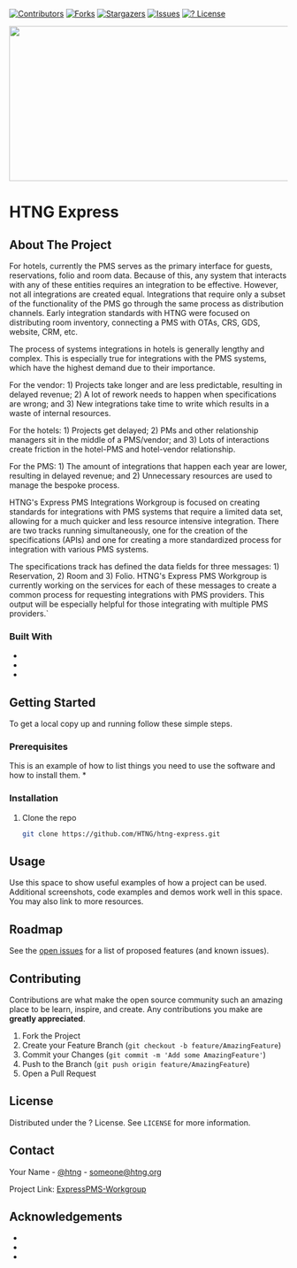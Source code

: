 <!-- PROJECT SHIELDS -->
<!--
*** I'm using markdown "reference style" links for readability.
*** Reference links are enclosed in brackets [ ] instead of parentheses ( ).
*** See the bottom of this document for the declaration of the reference variables
*** for contributors-url, forks-url, etc. This is an optional, concise syntax you may use.
*** https://www.markdownguide.org/basic-syntax/#reference-style-links
-->
[![Contributors][contributors-shield]][contributors-url]
[![Forks][forks-shield]][forks-url]
[![Stargazers][stars-shield]][stars-url]
[![Issues][issues-shield]][issues-url]
[![? License][license-shield]][license-url]
<!-- [![LinkedIn][linkedin-shield]][linkedin-url] -->



<!-- PROJECT LOGO -->
<p align="center">
  <img width="1000" height="280" src="https://www.htng.org/resource/resmgr/images/expresspms_page/ExpressPMS.png">
</p>


# HTNG Express


<!-- ABOUT THE PROJECT -->
## About The Project

For hotels, currently the PMS serves as the primary interface for guests, reservations, folio and room data. Because of this, any system that interacts with any of these entities requires an integration to be effective. However, not all integrations are created equal. Integrations that require only a subset of the functionality of the PMS go through the same process as distribution channels. Early integration standards with HTNG were focused on distributing room inventory, connecting a PMS with OTAs, CRS, GDS, website, CRM, etc.

The process of systems integrations in hotels is generally lengthy and complex. This is especially true for integrations with the PMS systems, which have the highest demand due to their importance.

For the vendor: 1) Projects take longer and are less predictable, resulting in delayed revenue; 2) A lot of rework needs to happen when specifications are wrong; and 3) New integrations take time to write which results in a waste of internal resources.

For the hotels: 1) Projects get delayed; 2) PMs and other relationship managers sit in the middle of a PMS/vendor; and 3) Lots of interactions create friction in the hotel-PMS and hotel-vendor relationship.

For the PMS: 1) The amount of integrations that happen each year are lower, resulting in delayed revenue; and 2) Unnecessary resources are used to manage the bespoke process.

HTNG's Express PMS Integrations Workgroup is focused on creating standards for integrations with PMS systems that require a limited data set, allowing for a much quicker and less resource intensive integration. There are two tracks running simultaneously, one for the creation of the specifications (APIs) and one for creating a more standardized process for integration with various PMS systems.

The specifications track has defined the data fields for three messages: 1) Reservation, 2) Room and 3) Folio. HTNG's Express PMS Workgroup is currently working on the services for each of these messages to create a common process for requesting integrations with PMS providers. This output will be especially helpful for those integrating with multiple PMS providers.`


### Built With

* []()
* []()
* []()



<!-- GETTING STARTED -->
## Getting Started

To get a local copy up and running follow these simple steps.

### Prerequisites

This is an example of how to list things you need to use the software and how to install them.
* 

### Installation

1. Clone the repo
   ```sh
   git clone https://github.com/HTNG/htng-express.git
   ```



<!-- USAGE EXAMPLES -->
## Usage

Use this space to show useful examples of how a project can be used. Additional screenshots, code examples and demos work well in this space. You may also link to more resources.


<!-- ROADMAP -->
## Roadmap

See the [open issues](https://github.com/HTNG/htng-express/issues) for a list of proposed features (and known issues).



<!-- CONTRIBUTING -->
## Contributing

Contributions are what make the open source community such an amazing place to be learn, inspire, and create. Any contributions you make are **greatly appreciated**.

1. Fork the Project
2. Create your Feature Branch (`git checkout -b feature/AmazingFeature`)
3. Commit your Changes (`git commit -m 'Add some AmazingFeature'`)
4. Push to the Branch (`git push origin feature/AmazingFeature`)
5. Open a Pull Request



<!-- LICENSE -->
## License

Distributed under the ? License. See `LICENSE` for more information.



<!-- CONTACT -->
## Contact

Your Name - [@htng](https://twitter.com/htng) - someone@htng.org

Project Link: [ExpressPMS-Workgroup](https://www.htng.org/general/custom.asp?page=ExpressPMS-Workgroup)



<!-- ACKNOWLEDGEMENTS -->
## Acknowledgements

* []()
* []()
* []()





<!-- MARKDOWN LINKS & IMAGES -->
<!-- https://www.markdownguide.org/basic-syntax/#reference-style-links -->
[contributors-shield]: https://img.shields.io/github/contributors/HTNG/repo.svg?style=for-the-badge
[contributors-url]: https://github.com/HTNG/repo/graphs/contributors
[forks-shield]: https://img.shields.io/github/forks/HTNG/repo.svg?style=for-the-badge
[forks-url]: https://github.com/HTNG/repo/network/members
[stars-shield]: https://img.shields.io/github/stars/HTNG/repo.svg?style=for-the-badge
[stars-url]: https://github.com/HTNG/repo/stargazers
[issues-shield]: https://img.shields.io/github/issues/HTNG/repo.svg?style=for-the-badge
[issues-url]: https://github.com/HTNG/repo/issues
[license-shield]: https://img.shields.io/github/license/HTNG/repo.svg?style=for-the-badge
[license-url]: https://github.com/HTNG/repo/blob/master/LICENSE.txt
[linkedin-shield]: https://img.shields.io/badge/-LinkedIn-black.svg?style=for-the-badge&logo=linkedin&colorB=555
[linkedin-url]: https://linkedin.com/in/HTNG
